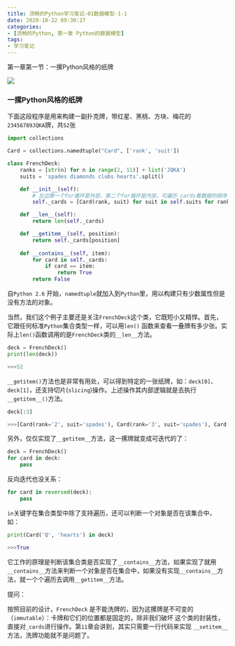 ```yaml
---
title: 流畅的Python学习笔记-01数据模型-1-1
date: 2020-10-22 09:30:27
categories:
- [流畅的Python, 第一章 Python的数据模型]
tags: 
- 学习笔记
---
```


第一章第一节：一摞Python风格的纸牌

![](https://gitee.com/wuwenlun/img-bed/raw/master/img/20201028144038.png)

<!-- more -->

### 一摞Python风格的纸牌

下面这段程序是用来构建一副扑克牌，带红星、黑桃、方块、梅花的`23456789JQKA`牌，共`52`张

```python
import collections

Card = collections.namedtuple("Card", ['rank', 'suit'])

class FrenchDeck:
    ranks = [str(n) for n in range(2, 11)] + list('JQKA')
    suits = 'spades diamonds clubs hearts'.split()

    def __init__(self):
        # 左边第一个for循环是外层，第二个for循环是内层，可遍历_cards看数据的顺序得到
        self._cards = [Card(rank, suit) for suit in self.suits for rank in self.ranks]

    def __len__(self):
        return len(self._cards)

    def __getitem__(self, position):
        return self._cards[position]
    
    def __contains__(self, item):
        for card in self._cards:
            if card == item:
                return True
        return False
```

自`Python 2.6` 开始，`namedtuple`就加入到`Python`里，用以构建只有少数属性但是没有方法的对象。

当然，我们这个例子主要还是关注`FrenchDeck`这个类，它既短小又精悍。首先，它跟任何标准`Python`集合类型一样，可以用`len()` 函数来查看一叠牌有多少张。实际上`len()`函数调用的是`FrenchDeck`类的`__len__`方法。

```python
deck = FrenchDeck()
print(len(deck))

>>>52
```

`__getitem()`方法也是非常有用处，可以得到特定的一张纸牌，如：`deck[0]`、`deck[1]`，还支持切片(`slicing`)操作。上述操作其内部逻辑就是去执行`__getitem__()`方法。

```python
deck[:3]

>>>[Card(rank='2', suit='spades'), Card(rank='3', suit='spades'), Card(rank='4', suit='spades')]
```

另外，仅仅实现了`__getitem__`方法，这一摞牌就变成可迭代的了：

```python
deck = FrenchDeck()
for card in deck:
    pass
```

反向迭代也没关系：

```python
for card in reversed(deck):
    pass
```

`in`关键字在集合类型中除了支持遍历，还可以判断一个对象是否在该集合中，如：

```python
print(Card('Q', 'hearts') in deck)

>>>True
```

它工作的原理是判断该集合类是否实现了`__contains__`方法，如果实现了就用`__contains__`方法来判断一个对象是否在集合中，如果没有实现`__contains__`方法，就一个个遍历去调用`__getitem__`方法。

提问：

按照目前的设计，`FrenchDeck` 是不能洗牌的，因为这摞牌是不可变的（`immutable`）：卡牌和它们的位置都是固定的，除非我们破坏
这个类的封装性，直接对`_cards`进行操作。第`11`章会讲到，其实只需要一行代码来实现 `__setitem__` 方法，洗牌功能就不是问题了。